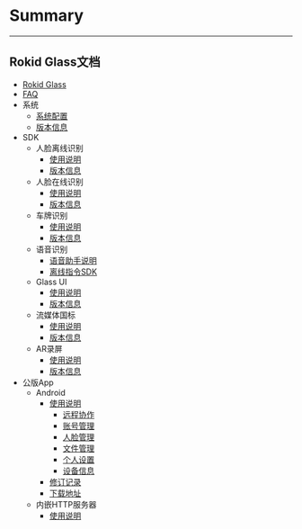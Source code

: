# Summary
---------
Rokid Glass文档
---------
* [Rokid Glass](README.md)
* [FAQ](0-faq/index.md) 
* 系统
    - [系统配置](1-system/index.md)
    - [版本信息](1-system/ReleaseNotes.md)
* SDK
    - 人脸离线识别
        - [使用说明](2-sdk/1-face-sdk/index.md)
        - [版本信息](2-sdk/1-face-sdk/ReleaseNotes.md)
    - 人脸在线识别
        - [使用说明](2-sdk/1-face-online-sdk/index.md)
        - [版本信息](2-sdk/1-face-online-sdk/ReleaseNotes.md)
    - 车牌识别
        - [使用说明](2-sdk/2-lpr-sdk/index.md)
        - [版本信息](2-sdk/2-lpr-sdk/ReleaseNotes.md)
    - 语音识别
        - [语音助手说明](2-sdk/3-voice-sdk/index.md)
        - [离线指令SDK](2-sdk/3-voice-sdk/InstructSdk/InstructSdk.md)
    - Glass UI
        - [使用说明](2-sdk/5-ui-sdk/index.md)
        - [版本信息](2-sdk/5-ui-sdk/ReleaseNotes.md)
    - 流媒体国标 
        - [使用说明](2-sdk/6-gb28181-sdk/index.md)
        - [版本信息](2-sdk/6-gb28181-sdk/ReleaseNotes.md)
    - AR录屏
        - [使用说明](2-sdk/7-screen-record-sdk/index.md)
        - [版本信息](2-sdk/7-screen-record-sdk/ReleaseNotes.md)
* 公版App
    - Android
        - [使用说明](3-app/1-android/index.md)
            - [远程协作](3-app/1-android/remotecooperation.md)
            - [账号管理](3-app/1-android/account.md)
            - [人脸管理](3-app/1-android/facemanager.md)
            - [文件管理](3-app/1-android/filemanager.md)
            - [个人设置](3-app/1-android/person.md)
            - [设备信息](3-app/1-android/devicemanager.md)
        - [修订记录](3-app/1-android/version.md)
        - [下载地址](3-app/1-android/download.md)
    - 内嵌HTTP服务器
        - [使用说明](4-server/index.md)
